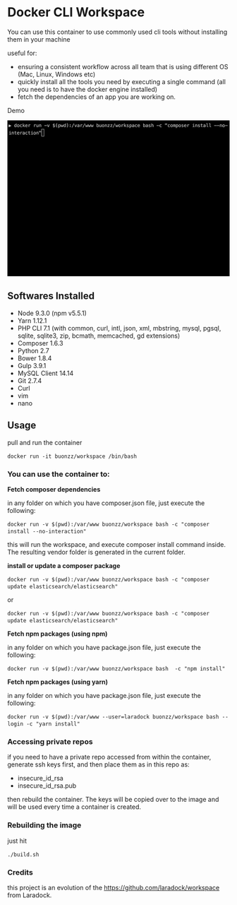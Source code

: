 # Docker CLI Workspace

You can use this container to use commonly used cli tools without installing them in your machine

useful for:

* ensuring a consistent workflow across all team that is using different OS (Mac, Linux, Windows etc)
* quickly install all the tools you need by executing a single command (all you need is to have the docker engine installed)
* fetch the dependencies of an app you are working on. 

Demo

![alt text](https://raw.githubusercontent.com/buonzz/cli-workspace/master/demo.gif)


## Softwares Installed

* Node 9.3.0 (npm v5.5.1)
* Yarn 1.12.1
* PHP CLI 7.1 (with common, curl, intl, json, xml, mbstring, mysql, pgsql, sqlite, sqlite3, zip, bcmath, memcached, gd extensions)
* Composer 1.6.3
* Python 2.7
* Bower 1.8.4
* Gulp 3.9.1
* MySQL Client 14.14
* Git 2.7.4
* Curl
* vim
* nano


## Usage

pull and run the container
```
docker run -it buonzz/workspace /bin/bash
```

### You can use the container to:


**Fetch composer dependencies**

in any folder on which you have composer.json file, just execute the following:

```
docker run -v $(pwd):/var/www buonzz/workspace bash -c "composer install --no-interaction"
```

this will run the workspace, and execute composer install command inside. The resulting vendor folder is generated in the current folder.

**install or update a composer package**


```
docker run -v $(pwd):/var/www buonzz/workspace bash -c "composer update elasticsearch/elasticsearch"
```
or

```
docker run -v $(pwd):/var/www buonzz/workspace bash -c "composer update elasticsearch/elasticsearch"
```


**Fetch npm packages (using npm)**

in any folder on which you have package.json file, just execute the following:

```
docker run -v $(pwd):/var/www buonzz/workspace bash  -c "npm install"
```

**Fetch npm packages (using yarn)**

in any folder on which you have package.json file, just execute the following:

```
docker run -v $(pwd):/var/www --user=laradock buonzz/workspace bash --login -c "yarn install"
```

### Accessing private repos

if you need to have a private repo accessed from within the container, generate ssh keys first, and then place them as in this repo as:

* insecure_id_rsa
* insecure_id_rsa.pub

then rebuild the container. The keys will be copied over to the image and will be used every time a container is created.


### Rebuilding the image

just hit

```
./build.sh
```


### Credits

this project is an evolution of the https://github.com/laradock/workspace from Laradock.